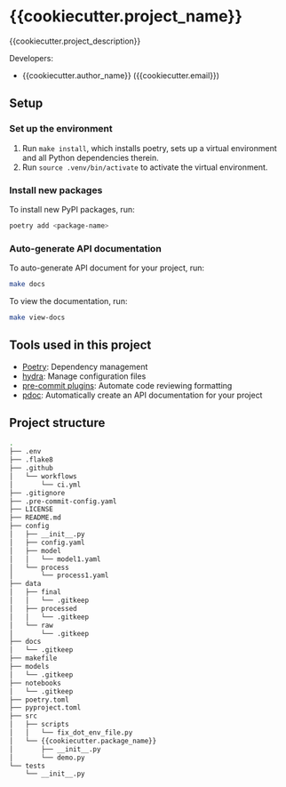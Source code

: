 # {{cookiecutter.project_name}}

{{cookiecutter.project_description}}

Developers:

- {{cookiecutter.author_name}} ({{cookiecutter.email}})


## Setup

### Set up the environment

1. Run `make install`, which installs poetry, sets up a virtual environment and all Python dependencies therein.
2. Run `source .venv/bin/activate` to activate the virtual environment.

### Install new packages

To install new PyPI packages, run:

```bash
poetry add <package-name>
```

### Auto-generate API documentation

To auto-generate API document for your project, run:

```bash
make docs
```

To view the documentation, run:

```bash
make view-docs
```

## Tools used in this project
* [Poetry](https://towardsdatascience.com/how-to-effortlessly-publish-your-python-package-to-pypi-using-poetry-44b305362f9f): Dependency management
* [hydra](https://hydra.cc/): Manage configuration files
* [pre-commit plugins](https://pre-commit.com/): Automate code reviewing formatting
* [pdoc](https://github.com/pdoc3/pdoc): Automatically create an API documentation for your project

## Project structure
```bash
.
├── .env
├── .flake8
├── .github
│   └── workflows
│       └── ci.yml
├── .gitignore
├── .pre-commit-config.yaml
├── LICENSE
├── README.md
├── config
│   ├── __init__.py
│   ├── config.yaml
│   ├── model
│   │   └── model1.yaml
│   └── process
│       └── process1.yaml
├── data
│   ├── final
│   │   └── .gitkeep
│   ├── processed
│   │   └── .gitkeep
│   └── raw
│       └── .gitkeep
├── docs
│   └── .gitkeep
├── makefile
├── models
│   └── .gitkeep
├── notebooks
│   └── .gitkeep
├── poetry.toml
├── pyproject.toml
├── src
│   ├── scripts
│   │   └── fix_dot_env_file.py
│   └── {{cookiecutter.package_name}}
│       ├── __init__.py
│       └── demo.py
└── tests
    └── __init__.py
```

